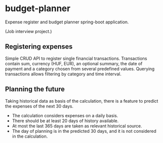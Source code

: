 # budget-planner

Expense register and budget planner spring-boot application.

(Job interview project.)

## Registering expenses

Simple CRUD API to register single financial transactions.
Transactions contain sum, currency (HUF, EUR), an optional summary, the date of payment and a category chosen from several predefined values.
Querying transactions allows filtering by category and time interval.

## Planning the future

Taking historical data as basis of the calculation, there is a feature to predict the expenses of the next 30 days.

- The calculation considers expenses on a daily basis.
- There should be at least 20 days of history available.
- At most the last 365 days are taken as relevant historical source.
- The day of planning is in the predicted 30 days, and it is not considered in the calculation. 
